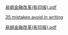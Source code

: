 
[易纲金融改革(影印版).pdf](https://github.com/leonStone/Ebook/commit/ed685086acd5ba600025497572c5180521a7ed8c#diff-b0461c84ede0441986d60479a5447e14)

[35 mistakes avoid in writing]()

[易纲金融改革(影印版).pdf](https://github.com/leonStone/Ebook/commit/ed685086acd5ba600025497572c5180521a7ed8c#diff-b0461c84ede0441986d60479a5447e14)
